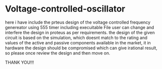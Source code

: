 # Voltage-controlled-oscillator
here i have include the prteus design of the voltage controlled
frequency genereator using 555 timer including execuitable File
user can change and interfere the design in proteus as per requirements.
the design of the given circuit is based on the simulation, which doesnt match to the rating and values of the active and passive components available in the market, it in hardware the design should be compromised which can give irational result, so please once review the design and then move on.

THANK YOU!!!


